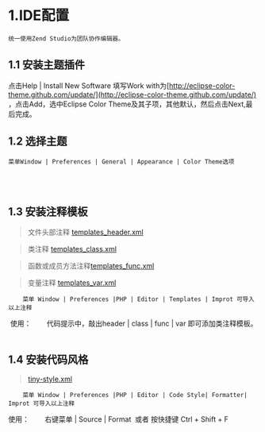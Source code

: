 1.IDE配置
====


    统一使用Zend Studio为团队协作编辑器。

1.1 安装主题插件
----
点击Help | Install New Software  填写Work with为[http://eclipse-color-theme.github.com/update/](http://eclipse-color-theme.github.com/update/) ，点击Add，选中Eclipse Color Theme及其子项，其他默认，然后点击Next,最后完成。

1.2 选择主题
---

    菜单Window | Preferences | General | Appearance | Color Theme选项

<br>
<br>

1.3 安装注释模板
----
> 文件头部注释 [templates_header.xml](https://github.com/tinycn/tinyphp/blob/master/docs/%E7%BC%96%E7%A0%81%E8%A7%84%E8%8C%83/zend/templates_header.xml)

> 类注释 [templates_class.xml](https://github.com/tinycn/tinyphp/blob/master/docs/%E7%BC%96%E7%A0%81%E8%A7%84%E8%8C%83/zend/templates_class.xml)

> 函数或成员方法注释[templates_func.xml](https://github.com/tinycn/tinyphp/blob/master/docs/%E7%BC%96%E7%A0%81%E8%A7%84%E8%8C%83/zend/templates_func.xml)

> 变量注释 [templates_var.xml](https://github.com/tinycn/tinyphp/blob/master/docs/%E7%BC%96%E7%A0%81%E8%A7%84%E8%8C%83/zend/templates_var.xml)

        菜单 Window | Preferences |PHP | Editor | Templates | Improt 可导入以上注释
  
  使用：
        代码提示中，敲出header | class | func | var 即可添加类注释模板。
           

1.4 安装代码风格
---
> [tiny-style.xml](https://github.com/tinycn/tinyphp/blob/master/docs/003-IDE%E9%85%8D%E7%BD%AE/tiny-style.xml)

        菜单 Window | Preferences |PHP | Editor | Code Style| Formatter| Improt 可导入以上注释
 使用：
        右键菜单 | Source | Format  或者 按快捷键 Ctrl + Shift + F
 
 
